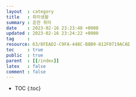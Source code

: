 ```yaml
---
layout  : category 
title   : 취미생활 
summary : 흔한 취미 
date    : 2023-02-16 23:23:48 +0900
updated : 2023-02-16 23:24:22 +0900
tag     : 
resource: 63/8FEAD2-C9FA-448C-B8B9-812F0719ACAE
toc     : true
public  : true
parent  : [[/index]] 
latex   : false
comment : false
---
```

* TOC
{:toc}

# 
